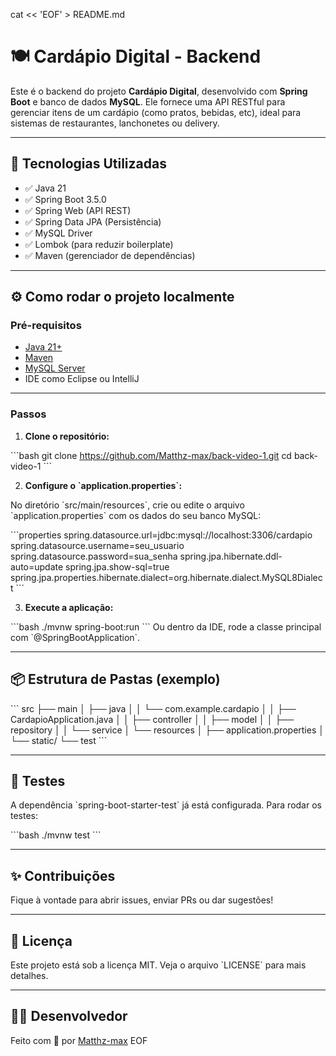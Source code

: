 cat << 'EOF' > README.md
# 🍽️ Cardápio Digital - Backend

Este é o backend do projeto **Cardápio Digital**, desenvolvido com **Spring Boot** e banco de dados **MySQL**. Ele fornece uma API RESTful para gerenciar itens de um cardápio (como pratos, bebidas, etc), ideal para sistemas de restaurantes, lanchonetes ou delivery.

---

## 🚀 Tecnologias Utilizadas

- ✅ Java 21
- ✅ Spring Boot 3.5.0
- ✅ Spring Web (API REST)
- ✅ Spring Data JPA (Persistência)
- ✅ MySQL Driver
- ✅ Lombok (para reduzir boilerplate)
- ✅ Maven (gerenciador de dependências)

---

## ⚙️ Como rodar o projeto localmente

### Pré-requisitos

- [Java 21+](https://www.oracle.com/java/technologies/javase/jdk21-archive-downloads.html)
- [Maven](https://maven.apache.org/)
- [MySQL Server](https://dev.mysql.com/downloads/installer/)
- IDE como Eclipse ou IntelliJ

---

### Passos

1. **Clone o repositório:**

\`\`\`bash
git clone https://github.com/Matthz-max/back-video-1.git
cd back-video-1
\`\`\`

2. **Configure o \`application.properties\`:**

No diretório \`src/main/resources\`, crie ou edite o arquivo \`application.properties\` com os dados do seu banco MySQL:

\`\`\`properties
spring.datasource.url=jdbc:mysql://localhost:3306/cardapio
spring.datasource.username=seu_usuario
spring.datasource.password=sua_senha
spring.jpa.hibernate.ddl-auto=update
spring.jpa.show-sql=true
spring.jpa.properties.hibernate.dialect=org.hibernate.dialect.MySQL8Dialect
\`\`\`

3. **Execute a aplicação:**

\`\`\`bash
./mvnw spring-boot:run
\`\`\`
Ou dentro da IDE, rode a classe principal com \`@SpringBootApplication\`.

---

## 📦 Estrutura de Pastas (exemplo)

\`\`\`
src
├── main
│   ├── java
│   │   └── com.example.cardapio
│   │       ├── CardapioApplication.java
│   │       ├── controller
│   │       ├── model
│   │       ├── repository
│   │       └── service
│   └── resources
│       ├── application.properties
│       └── static/
└── test
\`\`\`

---

## 🧪 Testes

A dependência \`spring-boot-starter-test\` já está configurada. Para rodar os testes:

\`\`\`bash
./mvnw test
\`\`\`

---

## ✨ Contribuições

Fique à vontade para abrir issues, enviar PRs ou dar sugestões!

---

## 📄 Licença

Este projeto está sob a licença MIT. Veja o arquivo \`LICENSE\` para mais detalhes.

---

## 👨‍💻 Desenvolvedor

Feito com 💙 por [Matthz-max](https://github.com/Matthz-max)
EOF
